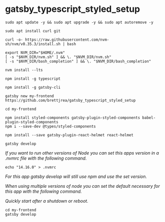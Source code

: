 # gatsby_typescript_styled_setup

```
sudo apt update -y && sudo apt upgrade -y && sudo apt autoremove -y
```

```
sudo apt install curl git
```

```
curl -o- https://raw.githubusercontent.com/nvm-sh/nvm/v0.35.3/install.sh | bash
```
```
export NVM_DIR="$HOME/.nvm"
[ -s "$NVM_DIR/nvm.sh" ] && \. "$NVM_DIR/nvm.sh"
[ -s "$NVM_DIR/bash_completion" ] && \. "$NVM_DIR/bash_completion"
```

```
nvm install --lts
```

```
npm install -g typescript
```

```
npm install -g gatsby-cli
```

```
gatsby new my-frontend https://github.com/brettjrea/gatsby_typescript_styled_setup
```

```
cd my-frontend
```

```
npm install styled-components gatsby-plugin-styled-components babel-plugin-styled-components
npm i --save-dev @types/styled-components
```

```
npm install --save gatsby-plugin-react-helmet react-helmet
```

```
gatsby develop
```

*If you want to run other versions of Node you can set this apps version in a .nvmrc file with the following command.*
```
echo "14.16.0" > .nvmrc
```

*For this app gatsby develop will still use npm and use the set version.*

*When using multiple versions of node you can set the default necessary for this app with the following command.*

*Quickly start after a shutdown or reboot.*

```
cd my-frontend
gatsby develop
```
